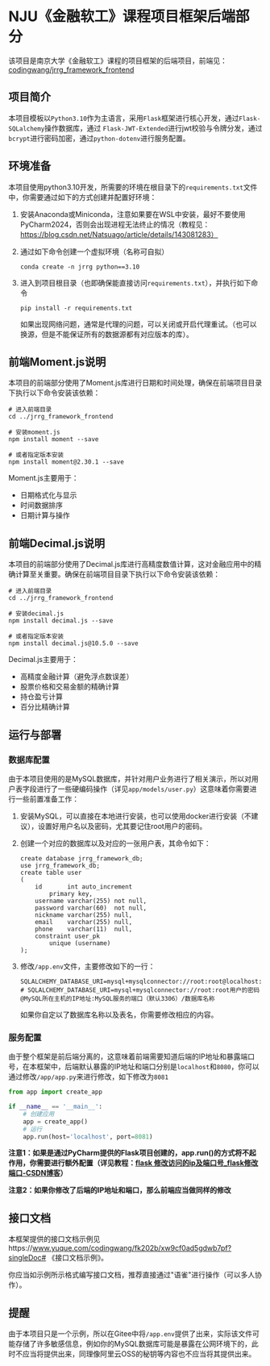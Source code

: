 # NJU《金融软工》课程项目框架后端部分

该项目是南京大学《金融软工》课程的项目框架的后端项目，前端见：[codingwang/jrrg_framework_frontend](https://gitee.com/coding-wang/jrrg_framework_frontend)

## 项目简介
本项目模板以`Python3.10`作为主语言，采用`Flask`框架进行核心开发，通过`Flask-SQLalchemy`操作数据库，通过
`Flask-JWT-Extended`进行jwt校验与令牌分发，通过`bcrypt`进行密码加密，通过`python-dotenv`进行服务配置。
## 环境准备

本项目使用python3.10开发，所需要的环境在根目录下的`requirements.txt`文件中，你需要通过如下的方式创建并配置好环境：

1. 安装Anaconda或Miniconda，注意如果要在WSL中安装，最好不要使用PyCharm2024，否则会出现进程无法终止的情况（教程见：https://blog.csdn.net/Natsuago/article/details/143081283）

2. 通过如下命令创建一个虚拟环境（名称可自拟）

   ```shell
   conda create -n jrrg python==3.10
   ```

3. 进入到项目根目录（也即确保能直接访问`requirements.txt`），并执行如下命令

   ```shell
   pip install -r requirements.txt
   ```

   如果出现网络问题，通常是代理的问题，可以关闭或开启代理重试。（也可以换源，但是不能保证所有的数据源都有对应版本的库）。

## 前端Moment.js说明

本项目的前端部分使用了Moment.js库进行日期和时间处理，确保在前端项目目录下执行以下命令安装该依赖：

```shell
# 进入前端目录
cd ../jrrg_framework_frontend

# 安装moment.js
npm install moment --save

# 或者指定版本安装
npm install moment@2.30.1 --save
```

Moment.js主要用于：
- 日期格式化与显示
- 时间数据排序
- 日期计算与操作

## 前端Decimal.js说明

本项目的前端部分使用了Decimal.js库进行高精度数值计算，这对金融应用中的精确计算至关重要。确保在前端项目目录下执行以下命令安装该依赖：

```shell
# 进入前端目录
cd ../jrrg_framework_frontend

# 安装decimal.js
npm install decimal.js --save

# 或者指定版本安装
npm install decimal.js@10.5.0 --save
```

Decimal.js主要用于：
- 高精度金融计算（避免浮点数误差）
- 股票价格和交易金额的精确计算
- 持仓盈亏计算
- 百分比精确计算

## 运行与部署

### 数据库配置

由于本项目使用的是MySQL数据库，并针对用户业务进行了相关演示，所以对用户表字段进行了一些硬编码操作（详见`app/models/user.py`）这意味着你需要进行一些前置准备工作：

1. 安装MySQL，可以直接在本地进行安装，也可以使用docker进行安装（不建议），设置好用户名以及密码，尤其要记住root用户的密码。

2. 创建一个对应的数据库以及对应的一张用户表，其命令如下：

   ```mysql
   create database jrrg_framework_db;
   use jrrg_framework_db;
   create table user
   (
       id       int auto_increment
           primary key,
       username varchar(255) not null,
       password varchar(60)  not null,
       nickname varchar(255) null,
       email    varchar(255) null,
       phone    varchar(11)  null,
       constraint user_pk
           unique (username)
   );
   ```

3. 修改`/app.env`文件，主要修改如下的一行：

   ```
   SQLALCHEMY_DATABASE_URI=mysql+mysqlconnector://root:root@localhost:3306/jrrg_framework_db
   # SQLALCHEMY_DATABASE_URI=mysql+mysqlconnector://root:root用户的密码@MySQL所在主机的IP地址:MySQL服务的端口（默认3306）/数据库名称
   ```

   如果你自定以了数据库名称以及表名，你需要修改相应的内容。

### 服务配置

由于整个框架是前后端分离的，这意味着前端需要知道后端的IP地址和暴露端口号，在本框架中，后端默认暴露的IP地址和端口分别是`localhost`和`8080`，你可以通过修改`/app/app.py`来进行修改，如下修改为`8081`

```python
from app import create_app

if __name__ == '__main__':
    # 创建应用
    app = create_app()
    # 运行
    app.run(host='localhost', port=8081)
```

**注意1：如果是通过PyCharm提供的Flask项目创建的，app.run()的方式将不起作用，你需要进行额外配置（详见教程：[flask 修改访问的ip及端口号_flask修改端口-CSDN博客](https://blog.csdn.net/jumptigerfu/article/details/123127945)）**

**注意2：如果你修改了后端的IP地址和端口，那么前端应当做同样的修改**



## 接口文档

本框架提供的接口文档示例见https://www.yuque.com/codingwang/fk202b/xw9cf0ad5gdwb7pf?singleDoc# 《接口文档示例》。

你应当如示例所示格式编写接口文档，推荐直接通过"语雀"进行操作（可以多人协作）。



## 提醒

由于本项目只是一个示例，所以在Gitee中将`/app.env`提供了出来，实际该文件可能存储了许多敏感信息，例如你的MySQL数据库可能是暴露在公网环境下的，此时不应当将提供出来，同理像阿里云OSS的秘钥等内容也不应当将其提供出来。
